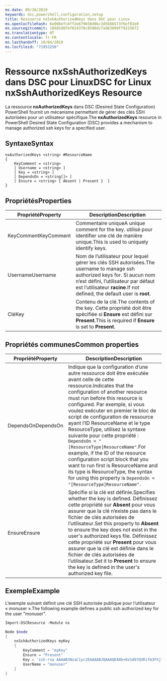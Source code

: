 ```yaml
---
ms.date: 09/20/2019
keywords: dsc,powershell,configuration,setup
title: Ressource nxSshAuthorizedKeys dans DSC pour Linux
ms.openlocfilehash: 6e008efcbff2e679650d0bc3d5b8b573f6ef83e0
ms.sourcegitcommit: 18985d07ef024378c8590dc7a983099ff9225672
ms.translationtype: HT
ms.contentlocale: fr-FR
ms.lasthandoff: 10/04/2019
ms.locfileid: "71953256"
---
```

# <a name="dsc-for-linux-nxsshauthorizedkeys-resource"></a><span data-ttu-id="b3fe7-103">Ressource nxSshAuthorizedKeys dans DSC pour Linux</span><span class="sxs-lookup"><span data-stu-id="b3fe7-103">DSC for Linux nxSshAuthorizedKeys Resource</span></span>

<span data-ttu-id="b3fe7-104">La ressource **nxAuthorizedKeys** dans DSC (Desired State Configuration) PowerShell fournit un mécanisme permettant de gérer des clés SSH autorisées pour un utilisateur spécifique.</span><span class="sxs-lookup"><span data-stu-id="b3fe7-104">The **nxAuthorizedKeys** resource in PowerShell Desired State Configuration (DSC) provides a mechanism to manage authorized ssh keys for a specified user.</span></span>

## <a name="syntax"></a><span data-ttu-id="b3fe7-105">Syntaxe</span><span class="sxs-lookup"><span data-stu-id="b3fe7-105">Syntax</span></span>

```Syntax
nxAuthorizedKeys <string> #ResourceName
{
    KeyComment = <string>
    [ Username = <string> ]
    [ Key = <string> ]
    [ DependsOn = <string[]> ]
    [ Ensure = <string> { Absent | Present }  ]
}
```

## <a name="properties"></a><span data-ttu-id="b3fe7-106">Propriétés</span><span class="sxs-lookup"><span data-stu-id="b3fe7-106">Properties</span></span>

|<span data-ttu-id="b3fe7-107">Propriété</span><span class="sxs-lookup"><span data-stu-id="b3fe7-107">Property</span></span> |<span data-ttu-id="b3fe7-108">Description</span><span class="sxs-lookup"><span data-stu-id="b3fe7-108">Description</span></span> |
|---|---|
|<span data-ttu-id="b3fe7-109">KeyComment</span><span class="sxs-lookup"><span data-stu-id="b3fe7-109">KeyComment</span></span> |<span data-ttu-id="b3fe7-110">Commentaire unique</span><span class="sxs-lookup"><span data-stu-id="b3fe7-110">A unique comment for the key.</span></span> <span data-ttu-id="b3fe7-111">utilisé pour identifier une clé de manière unique.</span><span class="sxs-lookup"><span data-stu-id="b3fe7-111">This is used to uniquely identify keys.</span></span> |
|<span data-ttu-id="b3fe7-112">Username</span><span class="sxs-lookup"><span data-stu-id="b3fe7-112">Username</span></span> |<span data-ttu-id="b3fe7-113">Nom de l’utilisateur pour lequel gérer les clés SSH autorisées.</span><span class="sxs-lookup"><span data-stu-id="b3fe7-113">The username to manage ssh authorized keys for.</span></span> <span data-ttu-id="b3fe7-114">Si aucun nom n’est défini, l’utilisateur par défaut est l’utilisateur **racine**.</span><span class="sxs-lookup"><span data-stu-id="b3fe7-114">If not defined, the default user is **root**.</span></span> |
|<span data-ttu-id="b3fe7-115">Clé</span><span class="sxs-lookup"><span data-stu-id="b3fe7-115">Key</span></span> |<span data-ttu-id="b3fe7-116">Contenu de la clé.</span><span class="sxs-lookup"><span data-stu-id="b3fe7-116">The contents of the key.</span></span> <span data-ttu-id="b3fe7-117">Cette propriété doit être spécifiée si **Ensure** est défini sur **Present**.</span><span class="sxs-lookup"><span data-stu-id="b3fe7-117">This is required if **Ensure** is set to **Present**.</span></span>|

## <a name="common-properties"></a><span data-ttu-id="b3fe7-118">Propriétés communes</span><span class="sxs-lookup"><span data-stu-id="b3fe7-118">Common properties</span></span>

|<span data-ttu-id="b3fe7-119">Propriété</span><span class="sxs-lookup"><span data-stu-id="b3fe7-119">Property</span></span> |<span data-ttu-id="b3fe7-120">Description</span><span class="sxs-lookup"><span data-stu-id="b3fe7-120">Description</span></span> |
|---|---|
|<span data-ttu-id="b3fe7-121">DependsOn</span><span class="sxs-lookup"><span data-stu-id="b3fe7-121">DependsOn</span></span> |<span data-ttu-id="b3fe7-122">Indique que la configuration d’une autre ressource doit être exécutée avant celle de cette ressource.</span><span class="sxs-lookup"><span data-stu-id="b3fe7-122">Indicates that the configuration of another resource must run before this resource is configured.</span></span> <span data-ttu-id="b3fe7-123">Par exemple, si vous voulez exécuter en premier le bloc de script de configuration de ressource ayant l’ID ResourceName et le type ResourceType, utilisez la syntaxe suivante pour cette propriété : `DependsOn = "[ResourceType]ResourceName"`.</span><span class="sxs-lookup"><span data-stu-id="b3fe7-123">For example, if the ID of the resource configuration script block that you want to run first is ResourceName and its type is ResourceType, the syntax for using this property is `DependsOn = "[ResourceType]ResourceName"`.</span></span> |
|<span data-ttu-id="b3fe7-124">Ensure</span><span class="sxs-lookup"><span data-stu-id="b3fe7-124">Ensure</span></span> |<span data-ttu-id="b3fe7-125">Spécifie si la clé est définie.</span><span class="sxs-lookup"><span data-stu-id="b3fe7-125">Specifies whether the key is defined.</span></span> <span data-ttu-id="b3fe7-126">Définissez cette propriété sur **Absent** pour vous assurer que la clé n’existe pas dans le fichier de clés autorisées de l’utilisateur.</span><span class="sxs-lookup"><span data-stu-id="b3fe7-126">Set this property to **Absent** to ensure the key does not exist in the user's authorized keys file.</span></span> <span data-ttu-id="b3fe7-127">Définissez cette propriété sur **Present** pour vous assurer que la clé est définie dans le fichier de clés autorisées de l’utilisateur.</span><span class="sxs-lookup"><span data-stu-id="b3fe7-127">Set it to **Present** to ensure the key is defined in the user's authorized key file.</span></span> |

## <a name="example"></a><span data-ttu-id="b3fe7-128">Exemple</span><span class="sxs-lookup"><span data-stu-id="b3fe7-128">Example</span></span>

<span data-ttu-id="b3fe7-129">L’exemple suivant définit une clé SSH autorisée publique pour l’utilisateur « monuser ».</span><span class="sxs-lookup"><span data-stu-id="b3fe7-129">The following example defines a public ssh authorized key for the user "monuser".</span></span>

```powershell
Import-DSCResource -Module nx

Node $node
{
    nxSshAuthorizedKeys myKey
    {
        KeyComment = "myKey"
        Ensure = "Present"
        Key = 'ssh-rsa AAAAB3NzaC1yc2EAAAABJQAAAQEA0b+0xSd07QXRifm3FXj7Pn/DblA6QI5VAkDm6OivFzj3U6qGD1VJ6AAxWPCyMl/qhtpRtxZJDu/TxD8AyZNgc8aN2CljN1hOMbBRvH2q5QPf/nCnnJRaGsrxIqZjyZdYo9ZEEzjZUuMDM5HI1LA9B99k/K6PK2Bc1NLivpu7nbtVG2tLOQs+GefsnHuetsRMwo/+c3LtwYm9M0XfkGjYVCLO4CoFuSQpvX6AB3TedUy6NZ0iuxC0kRGg1rIQTwSRcw+McLhslF0drs33fw6tYdzlLBnnzimShMuiDWiT37WqCRovRGYrGCaEFGTG2e0CN8Co8nryXkyWc6NSDNpMzw== rsa-key-20150401'
        UserName = "monuser"
    }
}
```